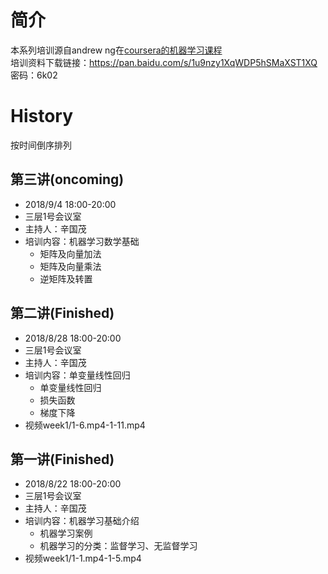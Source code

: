 # 简介
本系列培训源自andrew ng在[coursera的机器学习课程](https://www.coursera.org/learn/machine-learning)  
培训资料下载链接：https://pan.baidu.com/s/1u9nzy1XqWDP5hSMaXST1XQ 密码：6k02
# History
按时间倒序排列
## 第三讲(oncoming)
- 2018/9/4 18:00-20:00
- 三层1号会议室
- 主持人：辛国茂
- 培训内容：机器学习数学基础
  - 矩阵及向量加法
  - 矩阵及向量乘法
  - 逆矩阵及转置
## 第二讲(Finished)
- 2018/8/28 18:00-20:00
- 三层1号会议室
- 主持人：辛国茂
- 培训内容：单变量线性回归
  - 单变量线性回归
  - 损失函数
  - 梯度下降
- 视频week1/1-6.mp4-1-11.mp4
## 第一讲(Finished)
- 2018/8/22 18:00-20:00
- 三层1号会议室
- 主持人：辛国茂
- 培训内容：机器学习基础介绍
  - 机器学习案例
  - 机器学习的分类：监督学习、无监督学习
- 视频week1/1-1.mp4-1-5.mp4